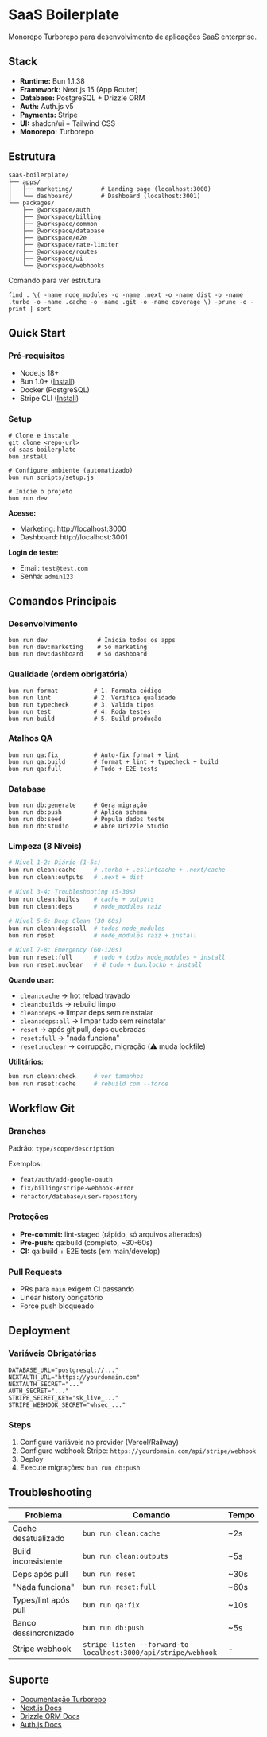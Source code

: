 # SaaS Boilerplate

Monorepo Turborepo para desenvolvimento de aplicações SaaS enterprise.

## Stack

- **Runtime:** Bun 1.1.38
- **Framework:** Next.js 15 (App Router)
- **Database:** PostgreSQL + Drizzle ORM
- **Auth:** Auth.js v5
- **Payments:** Stripe
- **UI:** shadcn/ui + Tailwind CSS
- **Monorepo:** Turborepo

## Estrutura

```
saas-boilerplate/
├── apps/
│   ├── marketing/        # Landing page (localhost:3000)
│   └── dashboard/        # Dashboard (localhost:3001)
└── packages/
    ├── @workspace/auth
    ├── @workspace/billing
    ├── @workspace/common
    ├── @workspace/database
    ├── @workspace/e2e
    ├── @workspace/rate-limiter
    ├── @workspace/routes
    ├── @workspace/ui
    └── @workspace/webhooks
```

Comando para ver estrutura

```
find . \( -name node_modules -o -name .next -o -name dist -o -name .turbo -o -name .cache -o -name .git -o -name coverage \) -prune -o -print | sort
```

## Quick Start

### Pré-requisitos

- Node.js 18+
- Bun 1.0+ ([Install](https://bun.sh))
- Docker (PostgreSQL)
- Stripe CLI ([Install](https://stripe.com/docs/stripe-cli))

### Setup

```
# Clone e instale
git clone <repo-url>
cd saas-boilerplate
bun install

# Configure ambiente (automatizado)
bun run scripts/setup.js

# Inicie o projeto
bun run dev
```

**Acesse:**

- Marketing: http://localhost:3000
- Dashboard: http://localhost:3001

**Login de teste:**

- Email: `test@test.com`
- Senha: `admin123`

## Comandos Principais

### Desenvolvimento

```
bun run dev              # Inicia todos os apps
bun run dev:marketing    # Só marketing
bun run dev:dashboard    # Só dashboard
```

### Qualidade (ordem obrigatória)

```
bun run format          # 1. Formata código
bun run lint            # 2. Verifica qualidade
bun run typecheck       # 3. Valida tipos
bun run test            # 4. Roda testes
bun run build           # 5. Build produção
```

### Atalhos QA

```
bun run qa:fix          # Auto-fix format + lint
bun run qa:build        # format + lint + typecheck + build
bun run qa:full         # Tudo + E2E tests
```

### Database

```
bun run db:generate     # Gera migração
bun run db:push         # Aplica schema
bun run db:seed         # Popula dados teste
bun run db:studio       # Abre Drizzle Studio
```

### Limpeza (8 Níveis)

```bash
# Nível 1-2: Diário (1-5s)
bun run clean:cache     # .turbo + .eslintcache + .next/cache
bun run clean:outputs   # .next + dist

# Nível 3-4: Troubleshooting (5-30s)
bun run clean:builds    # cache + outputs
bun run clean:deps      # node_modules raiz

# Nível 5-6: Deep Clean (30-60s)
bun run clean:deps:all  # todos node_modules
bun run reset           # node_modules raiz + install

# Nível 7-8: Emergency (60-120s)
bun run reset:full      # tudo + todos node_modules + install
bun run reset:nuclear   # ☢️ tudo + bun.lockb + install
```

**Quando usar:**

- `clean:cache` → hot reload travado
- `clean:builds` → rebuild limpo
- `clean:deps` → limpar deps sem reinstalar
- `clean:deps:all` → limpar tudo sem reinstalar
- `reset` → após git pull, deps quebradas
- `reset:full` → "nada funciona"
- `reset:nuclear` → corrupção, migração (⚠️ muda lockfile)

**Utilitários:**
```bash
bun run clean:check     # ver tamanhos
bun run reset:cache     # rebuild com --force
```

## Workflow Git

### Branches

Padrão: `type/scope/description`

Exemplos:

- `feat/auth/add-google-oauth`
- `fix/billing/stripe-webhook-error`
- `refactor/database/user-repository`

### Proteções

- **Pre-commit:** lint-staged (rápido, só arquivos alterados)
- **Pre-push:** qa:build (completo, ~30-60s)
- **CI:** qa:build + E2E tests (em main/develop)

### Pull Requests

- PRs para `main` exigem CI passando
- Linear history obrigatório
- Force push bloqueado

## Deployment

### Variáveis Obrigatórias

```
DATABASE_URL="postgresql://..."
NEXTAUTH_URL="https://yourdomain.com"
NEXTAUTH_SECRET="..."
AUTH_SECRET="..."
STRIPE_SECRET_KEY="sk_live_..."
STRIPE_WEBHOOK_SECRET="whsec_..."
```

### Steps

1. Configure variáveis no provider (Vercel/Railway)
2. Configure webhook Stripe: `https://yourdomain.com/api/stripe/webhook`
3. Deploy
4. Execute migrações: `bun run db:push`

## Troubleshooting

| Problema              | Comando                                                        | Tempo |
| --------------------- | -------------------------------------------------------------- | ----- |
| Cache desatualizado   | `bun run clean:cache`                                          | ~2s   |
| Build inconsistente   | `bun run clean:outputs`                                        | ~5s   |
| Deps após pull        | `bun run reset`                                                | ~30s  |
| "Nada funciona"       | `bun run reset:full`                                           | ~60s  |
| Types/lint após pull  | `bun run qa:fix`                                               | ~10s  |
| Banco dessincronizado | `bun run db:push`                                              | ~5s   |
| Stripe webhook        | `stripe listen --forward-to localhost:3000/api/stripe/webhook` | -     |

## Suporte

- [Documentação Turborepo](https://turbo.build/repo/docs)
- [Next.js Docs](https://nextjs.org/docs)
- [Drizzle ORM Docs](https://orm.drizzle.team)
- [Auth.js Docs](https://authjs.dev)

